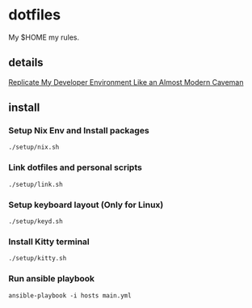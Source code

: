 # dotfiles

My $HOME my rules.

## details

[Replicate My Developer Environment Like an Almost Modern Caveman](https://zsolthorvath.xyz/posts/replicate-my-developer-environment-like-an-almost-modern-caveman/)

## install

### Setup Nix Env and Install packages

```shell
./setup/nix.sh
```

### Link dotfiles and personal scripts

```shell
./setup/link.sh
```

### Setup keyboard layout (Only for Linux)

```shell
./setup/keyd.sh
```

### Install Kitty terminal

```shell
./setup/kitty.sh
```

### Run ansible playbook

```shell
ansible-playbook -i hosts main.yml
```
